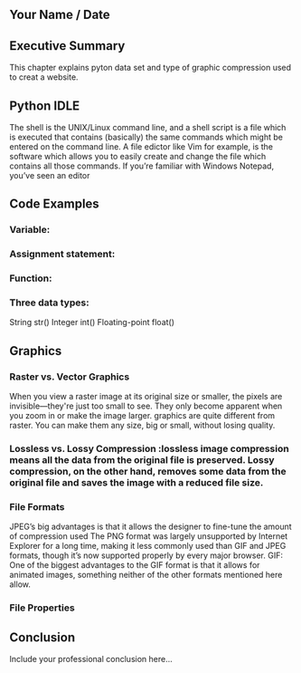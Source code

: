## Your Name / Date

## Executive Summary 
This chapter explains pyton data set and type of graphic compression used to creat a website. 

## Python IDLE
The shell is the UNIX/Linux command line, and a shell script is a file which is executed that contains (basically) the same commands which might be entered on the command line.
A file edictor like Vim for example, is the software which allows you to easily create and change the file which contains all those commands. If you’re familiar with Windows Notepad, you’ve seen an editor

## Code Examples
### Variable:
### Assignment statement:
### Function:
### Three data types:
String	str(<value>)
Integer	int(<value>)
Floating-point	float(<value>)

## Graphics

### Raster vs. Vector Graphics
  When you view a raster image at its original size or smaller, the pixels are invisible—they're just too small to see. They only become apparent when you zoom in or make the image larger. graphics are quite different from raster. You can make them any size, big or small, without losing quality.
  
### Lossless vs. Lossy Compression :lossless image compression means all the data from the original file is preserved. Lossy compression, on the other hand, removes some data from the original file and saves the image with a reduced file size.
  
### File Formats
   JPEG’s big advantages is that it allows the designer to fine-tune the amount of compression used
  The PNG format was largely unsupported by Internet Explorer for a long time, making it less commonly used than GIF and JPEG formats, though it’s now supported properly by every major browser.
 GIF: One of the biggest advantages to the GIF format is that it allows for animated images, something neither of the other formats mentioned here allow.
### File Properties

## Conclusion

Include your professional conclusion here...
